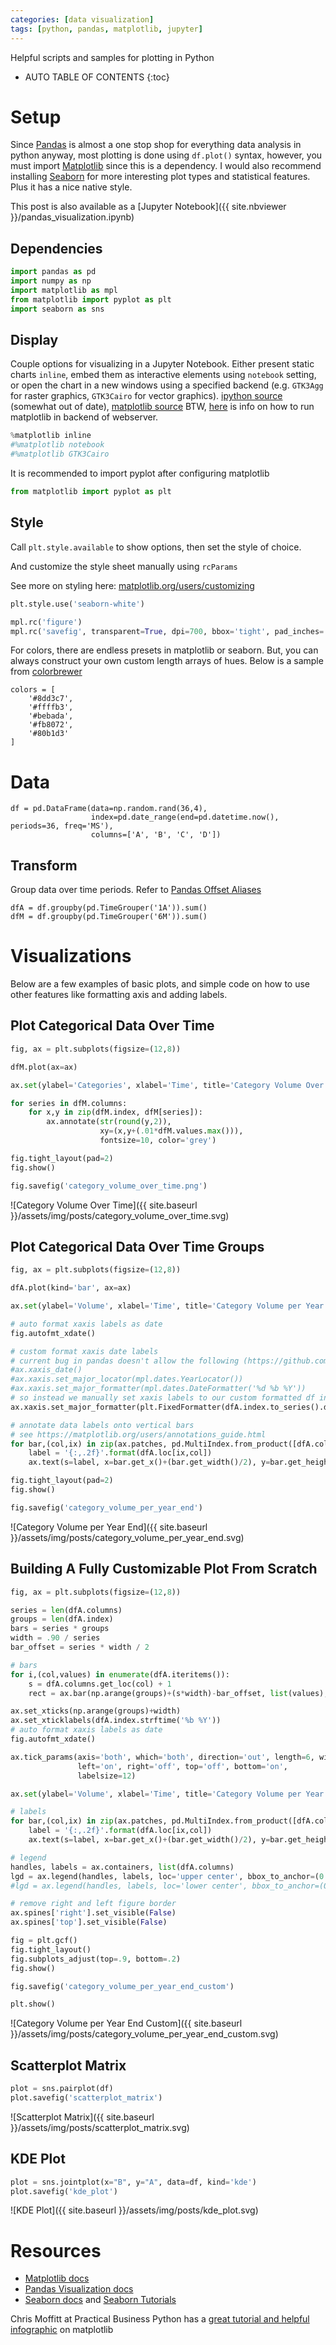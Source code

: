 ```yaml
---
categories: [data visualization]
tags: [python, pandas, matplotlib, jupyter]
---
```


Helpful scripts and samples for plotting in Python

<!-- excerpt separator -->

* AUTO TABLE OF CONTENTS
{:toc}

# Setup

Since [Pandas](https://pandas.pydata.org/) is almost a one stop shop for everything data analysis in python anyway, most plotting is done using `df.plot()` syntax, however, you must import [Matplotlib](https://matplotlib.org/index.html) since this is a dependency. I would also recommend installing [Seaborn](https://seaborn.pydata.org/) for more interesting plot types and statistical features. Plus it has a nice native style.  

This post is also available as a [Jupyter Notebook]({{ site.nbviewer }}/pandas_visualization.ipynb)  

## Dependencies

```python
import pandas as pd
import numpy as np
import matplotlib as mpl
from matplotlib import pyplot as plt
import seaborn as sns
```

## Display

Couple options for visualizing in a Jupyter Notebook. Either present static charts `inline`, embed them as interactive elements using `notebook` setting, or open the chart in a new windows using a specified backend (e.g. `GTK3Agg` for raster graphics, `GTK3Cairo` for vector graphics). [ipython source](http://ipython.readthedocs.io/en/stable/interactive/plotting.html) (somewhat out of date), [matplotlib source](https://matplotlib.org/faq/usage_faq.html#what-is-a-backend) BTW, [here](https://matplotlib.org/faq/howto_faq.html#howto-webapp) is info on how to run matplotlib in backend of webserver.  

```python
%matplotlib inline
#%matplotlib notebook
#%matplotlib GTK3Cairo
```

It is recommended to import pyplot after configuring matplotlib

```python
from matplotlib import pyplot as plt
```

## Style

Call `plt.style.available` to show options, then set the style of choice.  

And customize the style sheet manually using `rcParams`  

See more on styling here: [matplotlib.org/users/customizing](https://matplotlib.org/users/customizing.html)  

```python
plt.style.use('seaborn-white')

mpl.rc('figure')
mpl.rc('savefig', transparent=True, dpi=700, bbox='tight', pad_inches=.05, format='png')
```

For colors, there are endless presets in matplotlib or seaborn. But, you can always construct your own custom length arrays of hues. Below is a sample from [colorbrewer](http://colorbrewer2.org)  

```
colors = [
    '#8dd3c7',
    '#ffffb3',
    '#bebada',
    '#fb8072',
    '#80b1d3'
]
```

# Data

```
df = pd.DataFrame(data=np.random.rand(36,4),
                  index=pd.date_range(end=pd.datetime.now(), periods=36, freq='MS'),
                  columns=['A', 'B', 'C', 'D'])
```

## Transform

Group data over time periods. Refer to [Pandas Offset Aliases](http://pandas.pydata.org/pandas-docs/stable/timeseries.html#offset-aliases)  

```
dfA = df.groupby(pd.TimeGrouper('1A')).sum()
dfM = df.groupby(pd.TimeGrouper('6M')).sum()
```

# Visualizations

Below are a few examples of basic plots, and simple code on how to use other features like formatting axis and adding labels.  

## Plot Categorical Data Over Time  

```python
fig, ax = plt.subplots(figsize=(12,8))

dfM.plot(ax=ax)

ax.set(ylabel='Categories', xlabel='Time', title='Category Volume Over Time')

for series in dfM.columns:
    for x,y in zip(dfM.index, dfM[series]):
        ax.annotate(str(round(y,2)),
                    xy=(x,y+(.01*dfM.values.max())),
                    fontsize=10, color='grey')

fig.tight_layout(pad=2)
fig.show()

fig.savefig('category_volume_over_time.png')
```

![Category Volume Over Time]({{ site.baseurl }}/assets/img/posts/category_volume_over_time.svg)  

## Plot Categorical Data Over Time Groups

```python
fig, ax = plt.subplots(figsize=(12,8))

dfA.plot(kind='bar', ax=ax)

ax.set(ylabel='Volume', xlabel='Time', title='Category Volume per Year End')

# auto format xaxis labels as date
fig.autofmt_xdate()

# custom format xaxis date labels
# current bug in pandas doesn't allow the following (https://github.com/pandas-dev/pandas/issues/1918)
#ax.xaxis_date()
#ax.xaxis.set_major_locator(mpl.dates.YearLocator())
#ax.xaxis.set_major_formatter(mpl.dates.DateFormatter('%d %b %Y'))
# so instead we manually set xaxis labels to our custom formatted df index as series of strings
ax.xaxis.set_major_formatter(plt.FixedFormatter(dfA.index.to_series().dt.strftime('%b %Y')))

# annotate data labels onto vertical bars
# see https://matplotlib.org/users/annotations_guide.html
for bar,(col,ix) in zip(ax.patches, pd.MultiIndex.from_product([dfA.columns,dfA.index])):
    label = '{:,.2f}'.format(dfA.loc[ix,col])
    ax.text(s=label, x=bar.get_x()+(bar.get_width()/2), y=bar.get_height()-(.05*bar.get_height()), ha='center', va='top', fontdict={'fontsize':10, 'color':'white'})

fig.tight_layout(pad=2)
fig.show()

fig.savefig('category_volume_per_year_end')
```

![Category Volume per Year End]({{ site.baseurl }}/assets/img/posts/category_volume_per_year_end.svg)  

## Building A Fully Customizable Plot From Scratch

```python
fig, ax = plt.subplots(figsize=(12,8))

series = len(dfA.columns)
groups = len(dfA.index)
bars = series * groups
width = .90 / series
bar_offset = series * width / 2

# bars
for i,(col,values) in enumerate(dfA.iteritems()):
    s = dfA.columns.get_loc(col) + 1
    rect = ax.bar(np.arange(groups)+(s*width)-bar_offset, list(values), width=width, color=colors[i])

ax.set_xticks(np.arange(groups)+width)
ax.set_xticklabels(dfA.index.strftime('%b %Y'))
# auto format xaxis labels as date
fig.autofmt_xdate()

ax.tick_params(axis='both', which='both', direction='out', length=6, width=2,
               left='on', right='off', top='off', bottom='on',
               labelsize=12)

ax.set(ylabel='Volume', xlabel='Time', title='Category Volume per Year End')

# labels
for bar,(col,ix) in zip(ax.patches, pd.MultiIndex.from_product([dfA.columns,dfA.index])):
    label = '{:,.2f}'.format(dfA.loc[ix,col])
    ax.text(s=label, x=bar.get_x()+(bar.get_width()/2), y=bar.get_height()+(.05*dfA.values.max()), ha='center', va='bottom', fontdict={'fontsize':10})

# legend
handles, labels = ax.containers, list(dfA.columns)
lgd = ax.legend(handles, labels, loc='upper center', bbox_to_anchor=(0.5, -0.15), ncol=4, fontsize=12, frameon=False)
#lgd = ax.legend(handles, labels, loc='lower center', bbox_to_anchor=(0,1.02,1,0.2), ncol=4, fontsize=12, frameon=False)

# remove right and left figure border
ax.spines['right'].set_visible(False)
ax.spines['top'].set_visible(False)

fig = plt.gcf()
fig.tight_layout()
fig.subplots_adjust(top=.9, bottom=.2)
fig.show()

fig.savefig('category_volume_per_year_end_custom')

plt.show()
```

![Category Volume per Year End Custom]({{ site.baseurl }}/assets/img/posts/category_volume_per_year_end_custom.svg)  

## Scatterplot Matrix

```python
plot = sns.pairplot(df)
plot.savefig('scatterplot_matrix')
```

![Scatterplot Matrix]({{ site.baseurl }}/assets/img/posts/scatterplot_matrix.svg)  

## KDE Plot

```python
plot = sns.jointplot(x="B", y="A", data=df, kind='kde')
plot.savefig('kde_plot')
```

![KDE Plot]({{ site.baseurl }}/assets/img/posts/kde_plot.svg)  

# Resources

- [Matplotlib docs](https://matplotlib.org/contents.html)  
- [Pandas Visualization docs](https://pandas.pydata.org/pandas-docs/stable/visualization.html)  
- [Seaborn docs](https://seaborn.pydata.org/api.html) and [Seaborn Tutorials](https://seaborn.pydata.org/tutorial.html#tutorial)  

Chris Moffitt at Practical Business Python has a [great tutorial and helpful infographic](http://pbpython.com/effective-matplotlib.html) on matplotlib  

